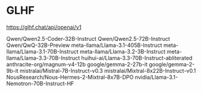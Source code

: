 # GLHF

<https://glhf.chat/api/openai/v1>

Qwen/Qwen2.5-Coder-32B-Instruct
Qwen/Qwen2.5-72B-Instruct
Qwen/QwQ-32B-Preview
meta-llama/Llama-3.1-405B-Instruct
meta-llama/Llama-3.1-70B-Instruct
meta-llama/Llama-3.2-3B-Instruct
meta-llama/Llama-3.3-70B-Instruct
huihui-ai/Llama-3.3-70B-Instruct-abliterated
anthracite-org/magnum-v4-12b
google/gemma-2-27b-it
google/gemma-2-9b-it
mistralai/Mistral-7B-Instruct-v0.3
mistralai/Mixtral-8x22B-Instruct-v0.1
NousResearch/Nous-Hermes-2-Mixtral-8x7B-DPO
nvidia/Llama-3.1-Nemotron-70B-Instruct-HF
